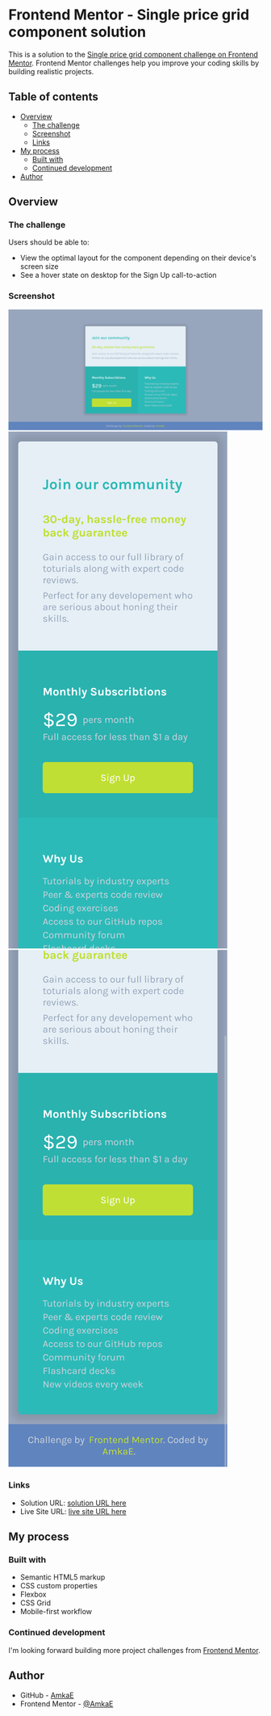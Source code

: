 # Frontend Mentor - Single price grid component solution

This is a solution to the [Single price grid component challenge on Frontend Mentor](https://www.frontendmentor.io/challenges/single-price-grid-component-5ce41129d0ff452fec5abbbc). Frontend Mentor challenges help you improve your coding skills by building realistic projects.

## Table of contents

- [Overview](#overview)
  - [The challenge](#the-challenge)
  - [Screenshot](#screenshot)
  - [Links](#links)
- [My process](#my-process)
  - [Built with](#built-with)
  - [Continued development](#continued-development)
- [Author](#author)

## Overview

### The challenge

Users should be able to:

- View the optimal layout for the component depending on their device's screen size
- See a hover state on desktop for the Sign Up call-to-action

### Screenshot

![Desktop size screenshot](./images/desktop-size.png)
![Mobile size screenshot 1](./images/mobie-size-1.png)
![Mobile size screenshot 2](./images/mobie-size-2.png)

### Links

- Solution URL: [solution URL here]()
- Live Site URL: [live site URL here](https://single-price-grid-component-solution-blond.vercel.app/)

## My process

### Built with

- Semantic HTML5 markup
- CSS custom properties
- Flexbox
- CSS Grid
- Mobile-first workflow

### Continued development

I'm looking forward building more project challenges from [Frontend Mentor](https://www.frontendmentor.io/challenges).

## Author

- GitHub - [AmkaE](https://github.com/AmkaE)
- Frontend Mentor - [@AmkaE](https://www.frontendmentor.io/profile/AmkaE)
